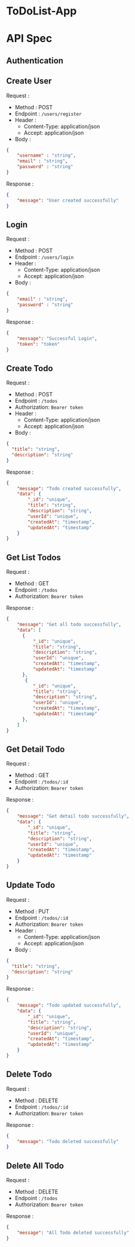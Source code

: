# ToDoList-App

# API Spec

## Authentication

## Create User

Request :
- Method : POST
- Endpoint : `/users/register`
- Header :
    - Content-Type: application/json
    - Accept: application/json
- Body :

```json 
{
    "username" : "string",
    "email" : "string",
    "password" : "string"
}
```

Response :

```json 
{
    "message": "User created successfully"
}
```

## Login

Request :
- Method : POST
- Endpoint : `/users/login`
- Header :
    - Content-Type: application/json
    - Accept: application/json
- Body :

```json 
{
    "email" : "string",
    "password" : "string"
}
```

Response :

```json 
{
    "message": "Successful Login",
    "token": "token"
}
```

## Create Todo

Request :
- Method : POST
- Endpoint : `/todos`
- Authorization: `Bearer token`
- Header :
    - Content-Type: application/json
    - Accept: application/json
- Body :

```json 
{
  "title": "string",
  "description": "string"
}
```

Response :

```json 
{
    "message": "Todo created successfully",
    "data": {
        "_id": "unique",
        "title": "string",
        "description": "string",
        "userId": "unique",
        "createdAt": "timestamp",
        "updatedAt": "timestamp"
    }
}
```

## Get List Todos

Request :
- Method : GET
- Endpoint : `/todos`
- Authorization: `Bearer token`

Response :

```json 
{
    "message": "Get all todo successfully",
    "data": [
      {
          "_id": "unique",
          "title": "string",
          "description": "string",
          "userId": "unique",
          "createdAt": "timestamp",
          "updatedAt": "timestamp"
      },
       {
          "_id": "unique",
          "title": "string",
          "description": "string",
          "userId": "unique",
          "createdAt": "timestamp",
          "updatedAt": "timestamp"
      },
    ]
}
```

## Get Detail Todo

Request :
- Method : GET
- Endpoint : `/todos/:id`
- Authorization: `Bearer token`

Response :

```json 
{
    "message": "Get detail todo successfully",
    "data": {
        "_id": "unique",
        "title": "string",
        "description": "string",
        "userId": "unique",
        "createdAt": "timestamp",
        "updatedAt": "timestamp"
    }
}
```

## Update Todo

Request :
- Method : PUT
- Endpoint : `/todos/:id`
- Authorization: `Bearer token`
- Header :
    - Content-Type: application/json
    - Accept: application/json
- Body :

```json 
{
  "title": "string",
  "description": "string"
}
```

Response :

```json 
{
    "message": "Todo updated successfully",
    "data": {
        "_id": "unique",
        "title": "string",
        "description": "string",
        "userId": "unique",
        "createdAt": "timestamp",
        "updatedAt": "timestamp"
    }
}
```

## Delete Todo

Request :
- Method : DELETE
- Endpoint : `/todos/:id`
- Authorization: `Bearer token`

Response :

```json 
{
    "message": "Todo deleted successfully"
}
```

## Delete All Todo

Request :
- Method : DELETE
- Endpoint : `/todos`
- Authorization: `Bearer token`

Response :

```json 
{
    "message": "All Todo deleted successfully"
}
```
